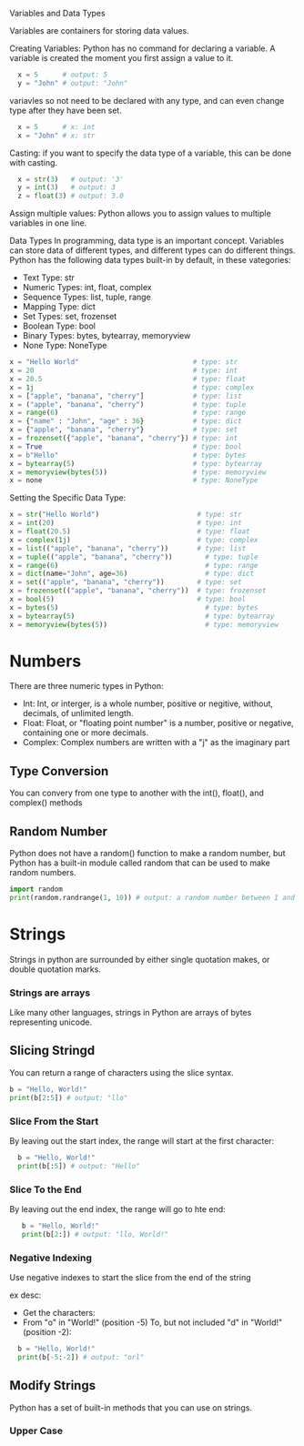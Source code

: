 Variables and Data Types

Variables are containers for storing data values.

Creating Variables: Python has no command for declaring a variable. A variable is created the moment you first assign a value to it.

```python
  x = 5      # output: 5
  y = "John" # output: "John"
```
variavles so not need to be declared with any type, and can even change type after they have been set.

```python
  x = 5      # x: int
  x = "John" # x: str
```

Casting: if you want to specify the data type of a variable, this can be done with casting.

```python
  x = str(3)   # output: '3'
  y = int(3)   # output: 3
  z = float(3) # output: 3.0
```

Assign multiple values: Python allows you to assign values to multiple variables in one line.



Data Types
In programming, data type is an important concept.
Variables can store data of different types, and different types can do different things.
Python has the following data types built-in by default, in these vategories:

* Text Type:	str
* Numeric Types:	int, float, complex
* Sequence Types:	list, tuple, range
* Mapping Type:	dict
* Set Types:	set, frozenset
* Boolean Type:	bool
* Binary Types:	bytes, bytearray, memoryview
* None Type:	NoneType

```python
x = "Hello World"                            # type: str
x = 20                                       # type: int
x = 20.5                                     # type: float
x = 1j                                       # type: complex
x = ["apple", "banana", "cherry"]            # type: list
x = ("apple", "banana", "cherry")            # type: tuple
x = range(6)                                 # type: range
x = {"name" : "John", "age" : 36}            # type: dict
x = {"apple", "banana", "cherry"}            # type: set
x = frozenset({"apple", "banana", "cherry"}) # type: int
x = True                                     # type: bool
x = b"Hello"                                 # type: bytes
x = bytearray(5)                             # type: bytearray
x = memoryview(bytes(5))                     # type: memoryview
x = none                                     # type: NoneType 
```
Setting the Specific Data Type:

```python
x = str("Hello World")	                      # type: str
x = int(20)	                                  # type: int
x = float(20.5)	                              # type: float
x = complex(1j)	                              # type: complex
x = list(("apple", "banana", "cherry"))	      # type: list
x = tuple(("apple", "banana", "cherry"))	    # type: tuple
x = range(6)	                                # type: range
x = dict(name="John", age=36)	                # type: dict
x = set(("apple", "banana", "cherry"))	      # type: set
x = frozenset(("apple", "banana", "cherry"))  # type: frozenset
x = bool(5)	                                  # type: bool
x = bytes(5)	                                # type: bytes
x = bytearray(5)	                            # type: bytearray
x = memoryview(bytes(5))	                    # type: memoryview
```

# Numbers

There are three numeric types in Python:
*  Int: Int, or interger, is a whole number, positive or negitive, without, decimals, of unlimited length.
*  Float: Float, or "floating point number" is a number, positive or negative, containing one or more decimals.
*  Complex: Complex numbers are written with a "j" as the imaginary part

## Type Conversion
  You can convery from one type to another with the int(), float(), and complex() methods

## Random Number
  Python does not have a random() function to make a random number, but Python has a built-in module called random that can be used to make random numbers.
  ```python
  import random
  print(random.randrange(1, 10)) # output: a random number between 1 and 9
  ```
# Strings

Strings in python are surrounded by either  single quotation makes, or double quotation marks.

### Strings are arrays
Like many other languages, strings in Python are arrays of bytes representing unicode.

## Slicing Stringd
You can return a range of characters using the slice syntax.

```python
b = "Hello, World!"
print(b[2:5]) # output: "llo"
```
  ### Slice From the Start
  By leaving out the start index, the range will start at the first character:

  ```python
    b = "Hello, World!"
    print(b[:5]) # output: "Hello"
  ```
 ### Slice To the End
 By leaving out the end index, the range will go to hte end:

 ```python
    b = "Hello, World!"
    print(b[2:]) # output: "llo, World!"
  ```
 ### Negative Indexing
 Use negative indexes to start the slice from the end of the string

 ex desc:
 * Get the characters:
 * From "o" in "World!" (position -5) To, but not included "d" in "World!" (position -2):

  ```python
    b = "Hello, World!"
    print(b[-5:-2]) # output: "orl"
  ```
## Modify Strings
Python has a set of built-in methods that you can use on strings.

  ### Upper Case



